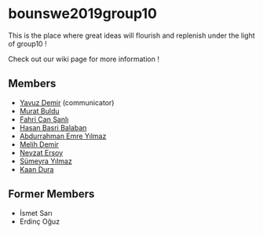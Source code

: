 # bounswe2019group10

This is the place where great ideas will flourish and replenish under the light of group10 !

Check out our wiki page for more information !

## Members

* [Yavuz Demir](https://github.com/bounswe/bounswe2019group10/wiki/yavuzdemir) (communicator)
* [Murat Buldu](https://github.com/bounswe/bounswe2019group10/wiki/muratbuldu)
* [Fahri Can Şanlı](https://github.com/bounswe/bounswe2019group10/wiki/fahricansanli)
* [Hasan Basri Balaban](https://github.com/bounswe/bounswe2019group10/wiki/hasanbasribalaban)
* [Abdurrahman Emre Yılmaz](https://github.com/bounswe/bounswe2019group10/wiki/abdurrahmanemreyilmaz)
* [Melih Demir](https://github.com/bounswe/bounswe2019group10/wiki/melihdemir)
* [Nevzat Ersoy](https://github.com/bounswe/bounswe2019group10/wiki/nevzatersoy)
* [Sümeyra Yılmaz](https://github.com/bounswe/bounswe2019group10/wiki/sumeyrayilmaz)
* [Kaan Dura](https://github.com/bounswe/bounswe2019group10/wiki/kaandura)

## Former Members

* İsmet Sarı
* Erdinç Oğuz
